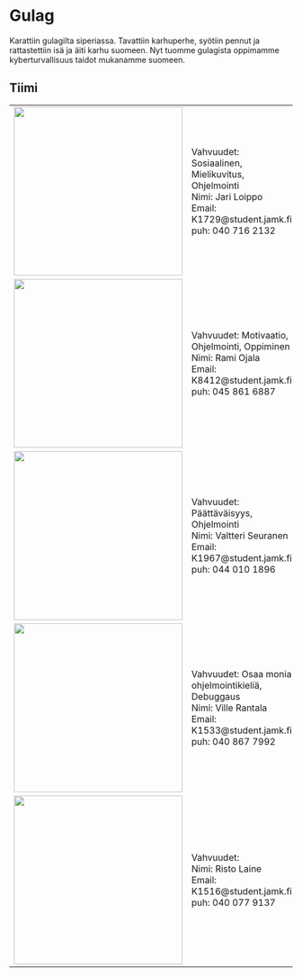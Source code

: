 # Gulag
<p> Karattiin gulagilta siperiassa. Tavattiin karhuperhe, syötiin pennut ja rattastettiin isä ja äiti karhu suomeen. Nyt tuomme gulagista oppimamme kyberturvallisuus taidot mukanamme suomeen.</p>  

## Tiimi

<table>
    <tr>
        <td><img src ="https://raw.githubusercontent.com/LargeMammal/largemammal.github.io/master/Images/Jari.jpg" width="300px"></td>
        <td>
            Vahvuudet: Sosiaalinen, Mielikuvitus, Ohjelmointi <br>
            Nimi: Jari Loippo <br>
            Email: K1729@student.jamk.fi <br>
            puh: 040 716 2132 <br>
        </td>
    </tr>
    <tr>
        <td><img src ="https://raw.githubusercontent.com/LargeMammal/largemammal.github.io/master/Images/Rami.jpg" width="300px"></td>
        <td>
            Vahvuudet: Motivaatio, Ohjelmointi, Oppiminen <br>
            Nimi: Rami Ojala  <br>
            Email: K8412@student.jamk.fi  <br>
            puh: 045 861 6887 <br>
        </td>
    </tr>
    <tr>
        <td><img src ="https://raw.githubusercontent.com/LargeMammal/largemammal.github.io/master/Images/valtteri.jpg" width="300px"></td>
        <td>
            Vahvuudet: Päättäväisyys, Ohjelmointi <br>
            Nimi: Valtteri Seuranen<br>
            Email: K1967@student.jamk.fi   <br>
            puh: 044 010 1896 <br>
        </td>
    </tr>
    <tr>
        <td><img src ="https://raw.githubusercontent.com/LargeMammal/largemammal.github.io/master/Images/ville.jpg" width="300px"></td>
        <td>
            Vahvuudet: Osaa monia ohjelmointikieliä, Debuggaus <br>
            Nimi: Ville Rantala<br>
            Email: K1533@student.jamk.fi   <br>
            puh: 040 867 7992 <br>
        </td>
    </tr>
    <tr>
        <td><img src ="https://raw.githubusercontent.com/LargeMammal/largemammal.github.io/master/Images/Risto.jpg" width="300px"></td>
        <td>
            Vahvuudet:  <br>
            Nimi: Risto Laine<br>
            Email: K1516@student.jamk.fi   <br>
            puh: 040 077 9137<br>
        </td>
    </tr>
</table>


